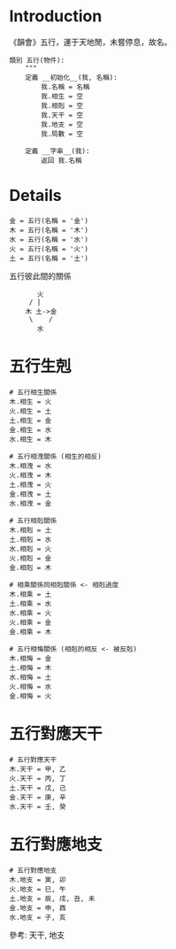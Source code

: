 # Introduction #

《韻會》五行，運于天地閒，未嘗停息，故名。


```
類別 五行(物件):
    """
    定義 __初始化__(我, 名稱):
        我.名稱 = 名稱
        我.相生 = 空
        我.相剋 = 空
        我.天干 = 空
        我.地支 = 空
        我.局數 = 空

    定義 __字串__(我):
        返回 我.名稱 
```

# Details #

```
金 = 五行(名稱 = '金')
木 = 五行(名稱 = '木')
水 = 五行(名稱 = '水')
火 = 五行(名稱 = '火')
土 = 五行(名稱 = '土')
```

五行彼此間的關係
```
       火
     / |
    木 土->金
     \    /
       水
```

# 五行生剋 #

```
# 五行相生關係
木.相生 = 火
火.相生 = 土
土.相生 = 金
金.相生 = 水
水.相生 = 木

# 五行相洩關係 (相生的相反)
木.相洩 = 水
火.相洩 = 木
土.相洩 = 火
金.相洩 = 土
水.相洩 = 金

# 五行相剋關係
木.相剋 = 土
土.相剋 = 水
水.相剋 = 火
火.相剋 = 金
金.相剋 = 木

# 相乘關係同相剋關係 <- 相剋過度
木.相乘 = 土
土.相乘 = 水
水.相乘 = 火
火.相乘 = 金
金.相乘 = 木

# 五行相悔關係 (相剋的相反 <- 被反剋)
木.相悔 = 金
土.相悔 = 木
水.相悔 = 土
火.相悔 = 水
金.相悔 = 火
```

# 五行對應天干 #
```
# 五行對應天干
木.天干 = 甲, 乙
火.天干 = 丙, 丁
土.天干 = 戊, 己
金.天干 = 庚, 辛
水.天干 = 壬, 癸
```

# 五行對應地支 #
```
# 五行對應地支
木.地支 = 寅, 卯
火.地支 = 巳, 午 
土.地支 = 辰, 戌, 丑, 未
金.地支 = 申, 酉
水.地支 = 子, 亥
```

參考: 天干, 地支